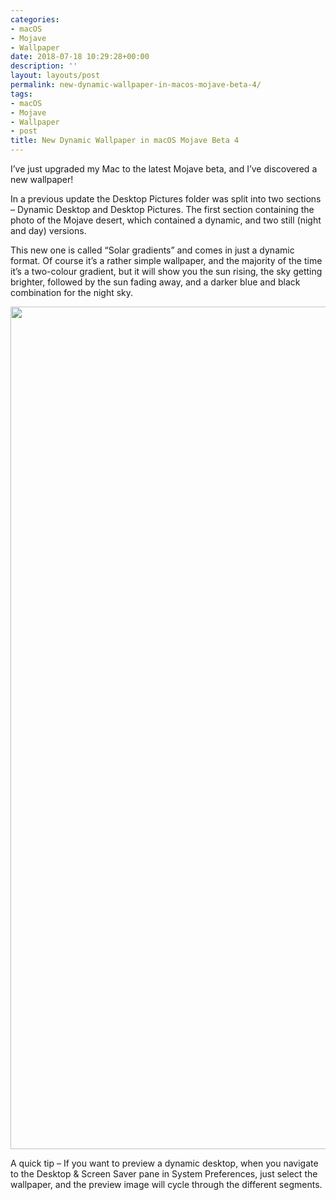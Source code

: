 ```yaml
---
categories:
- macOS
- Mojave
- Wallpaper
date: 2018-07-18 10:29:28+00:00
description: ''
layout: layouts/post
permalink: new-dynamic-wallpaper-in-macos-mojave-beta-4/
tags:
- macOS
- Mojave
- Wallpaper
- post
title: New Dynamic Wallpaper in macOS Mojave Beta 4
---
```


<p>I’ve just upgraded my Mac to the latest Mojave beta, and I’ve discovered a new wallpaper!</p>
<p>In a previous update the Desktop Pictures folder was split into two sections &#8211; Dynamic Desktop and Desktop Pictures. The first section containing the photo of the Mojave desert, which contained a dynamic, and two still (night and day) versions.</p>
<p>This new one is called “Solar gradients” and comes in just a dynamic format. Of course it’s a rather simple wallpaper, and the majority of the time it’s a two-colour gradient, but it will show you the sun rising, the sky getting brighter, followed by the sun fading away, and a darker blue and black combination for the night sky.</p>
<p><img loading="lazy" width="1560" height="1348" class="alignnone size-full wp-image-1427" src="https://chrishannah.me/wp-content/uploads/2018/07/Screenshot-2018-07-18-at-10.18.39.png" srcset="https://cdn.chrishannah.me/images/2018/07/Screenshot-2018-07-18-at-10.18.39.png 1560w, https://cdn.chrishannah.me/images/2018/07/Screenshot-2018-07-18-at-10.18.39-300x259.png 300w, https://cdn.chrishannah.me/images/2018/07/Screenshot-2018-07-18-at-10.18.39-768x664.png 768w, https://cdn.chrishannah.me/images/2018/07/Screenshot-2018-07-18-at-10.18.39-1024x885.png 1024w" sizes="(max-width: 1560px) 100vw, 1560px" /></p>
<p>A quick tip &#8211; If you want to preview a dynamic desktop, when you navigate to the Desktop &amp; Screen Saver pane in System Preferences, just select the wallpaper, and the preview image will cycle through the different segments.</p>